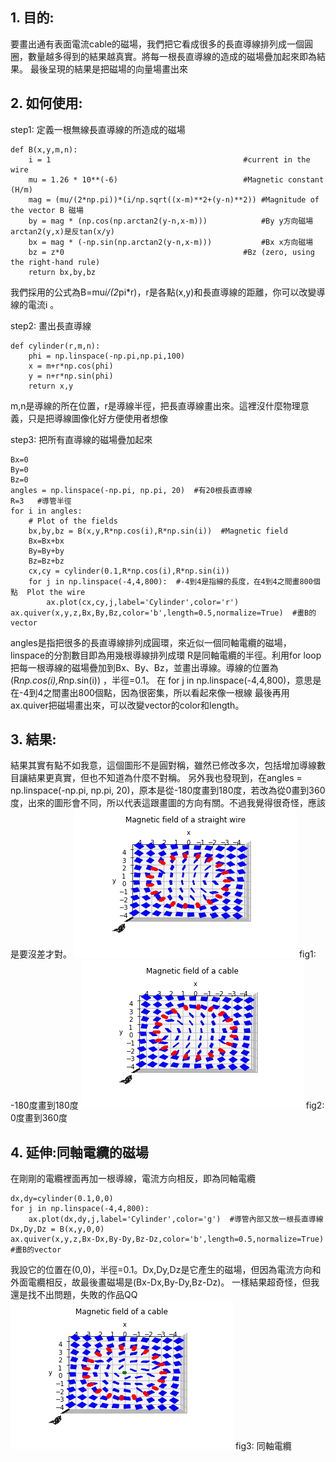 ## 1. 目的:
要畫出通有表面電流cable的磁場，我們把它看成很多的長直導線排列成一個圓圈，數量越多得到的結果越真實。將每一根長直導線的造成的磁場疊加起來即為結果。
最後呈現的結果是把磁場的向量場畫出來

## 2. 如何使用:

step1: 定義一根無線長直導線的所造成的磁場
```
def B(x,y,m,n):
    i = 1                                           #current in the wire
    mu = 1.26 * 10**(-6)                            #Magnetic constant    (H/m)                   
    mag = (mu/(2*np.pi))*(i/np.sqrt((x-m)**2+(y-n)**2)) #Magnitude of the vector B 磁場
    by = mag * (np.cos(np.arctan2(y-n,x-m)))            #By y方向磁場 arctan2(y,x)是反tan(x/y)
    bx = mag * (-np.sin(np.arctan2(y-n,x-m)))           #Bx x方向磁場
    bz = z*0                                        #Bz (zero, using the right-hand rule)
    return bx,by,bz
```
我們採用的公式為B=mu*i/(2*pi*r)，r是各點(x,y)和長直導線的距離，你可以改變導線的電流i 。

step2: 畫出長直導線
```
def cylinder(r,m,n):   
    phi = np.linspace(-np.pi,np.pi,100)
    x = m+r*np.cos(phi)
    y = n+r*np.sin(phi)
    return x,y
```
m,n是導線的所在位置，r是導線半徑，把長直導線畫出來。這裡沒什麼物理意義，只是把導線圖像化好方便使用者想像

step3: 把所有直導線的磁場疊加起來
```
Bx=0
By=0
Bz=0
angles = np.linspace(-np.pi, np.pi, 20)  #有20根長直導線
R=3   #導管半徑
for i in angles:
    # Plot of the fields
    bx,by,bz = B(x,y,R*np.cos(i),R*np.sin(i))  #Magnetic field
    Bx=Bx+bx
    By=By+by
    Bz=Bz+bz
    cx,cy = cylinder(0.1,R*np.cos(i),R*np.sin(i))                             
    for j in np.linspace(-4,4,800):  #-4到4是指線的長度，在4到4之間畫800個點  Plot the wire
        ax.plot(cx,cy,j,label='Cylinder',color='r') 
ax.quiver(x,y,z,Bx,By,Bz,color='b',length=0.5,normalize=True)  #畫B的vector
```
angles是指把很多的長直導線排列成圓環，來近似一個同軸電纜的磁場，linspace的分割數目即為用幾根導線排列成環
R是同軸電纜的半徑。利用for loop把每一根導線的磁場疊加到Bx、By、Bz，並畫出導線。導線的位置為(R*np.cos(i),R*np.sin(i))
，半徑=0.1。
在 for j in np.linspace(-4,4,800)，意思是在-4到4之間畫出800個點，因為很密集，所以看起來像一根線
最後再用ax.quiver把磁場畫出來，可以改變vector的color和length。

## 3. 結果:
結果其實有點不如我意，這個圖形不是圓對稱，雖然已修改多次，包括增加導線數目讓結果更真實，但也不知道為什麼不對稱。
另外我也發現到，在angles = np.linspace(-np.pi, np.pi, 20)，原本是從-180度畫到180度，若改為從0畫到360度，出來的圖形會不同，所以代表這跟畫圖的方向有關。不過我覺得很奇怪，應該是要沒差才對。
![Alt text](https://github.com/ShihPingLai/Group-9/blob/master/B%20field%20of%20cable/fig1.png)
fig1: -180度畫到180度
![Alt text](https://github.com/ShihPingLai/Group-9/blob/master/B%20field%20of%20cable/fig2.png)
fig2: 0度畫到360度

## 4. 延伸:同軸電纜的磁場
在剛剛的電纜裡面再加一根導線，電流方向相反，即為同軸電纜
```
dx,dy=cylinder(0.1,0,0)   
for j in np.linspace(-4,4,800):
    ax.plot(dx,dy,j,label='Cylinder',color='g')  #導管內部又放一根長直導線
Dx,Dy,Dz = B(x,y,0,0) 
ax.quiver(x,y,z,Bx-Dx,By-Dy,Bz-Dz,color='b',length=0.5,normalize=True)  #畫B的vector
```
我設它的位置在(0,0)，半徑=0.1。Dx,Dy,Dz是它產生的磁場，但因為電流方向和外面電纜相反，故最後畫磁場是(Bx-Dx,By-Dy,Bz-Dz)。
一樣結果超奇怪，但我還是找不出問題，失敗的作品QQ
![Alt text](https://github.com/ShihPingLai/Group-9/blob/master/B%20field%20of%20cable/fig3.png)
fig3: 同軸電纜
